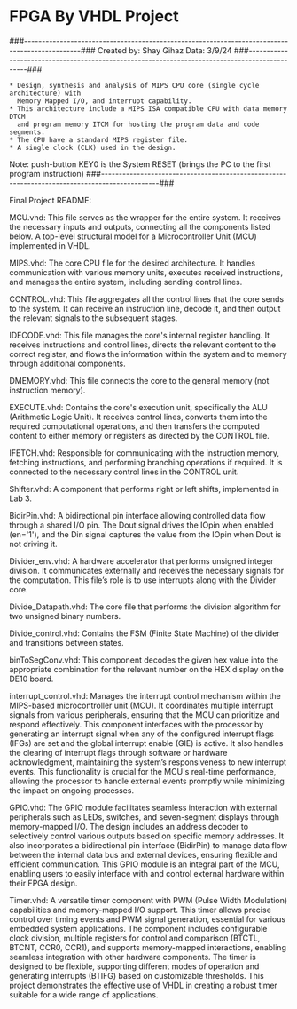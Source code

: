 # FPGA By VHDL Project
###----------------------------------------------------------------------------------------------###
Created by: Shay Gihaz
Data: 3/9/24
###----------------------------------------------------------------------------------------------###

	* Design, synthesis and analysis of MIPS CPU core (single cycle architecture) with
  	  Memory Mapped I/O, and interrupt capability.
	* This architecture include a MIPS ISA compatible CPU with data memory DTCM
	  and program memory ITCM for hosting the program data and code segments. 
	* The CPU have a standard MIPS register file.
	* A single clock (CLK) used in the design.

Note: push-button KEY0 is the System RESET (brings the PC to the first program instruction)
###----------------------------------------------------------------------------------------------###

Final Project README:

MCU.vhd:
This file serves as the wrapper for the entire system. It receives the necessary inputs and outputs, connecting all the components listed below.
A top-level structural model for a Microcontroller Unit (MCU) implemented in VHDL. 


MIPS.vhd:
The core CPU file for the desired architecture. It handles communication with various memory units, executes received instructions, and manages the entire system, including sending control lines.

CONTROL.vhd:
This file aggregates all the control lines that the core sends to the system. It can receive an instruction line, decode it, and then output the relevant signals to the subsequent stages.

IDECODE.vhd:
This file manages the core's internal register handling. It receives instructions and control lines, directs the relevant content to the correct register, and flows the information within the system and to memory through additional components.

DMEMORY.vhd:
This file connects the core to the general memory (not instruction memory).

EXECUTE.vhd:
Contains the core's execution unit, specifically the ALU (Arithmetic Logic Unit). It receives control lines, converts them into the required computational operations, and then transfers the computed content to either memory or registers as directed by the CONTROL file.

IFETCH.vhd:
Responsible for communicating with the instruction memory, fetching instructions, and performing branching operations if required. It is connected to the necessary control lines in the CONTROL unit.

Shifter.vhd:
A component that performs right or left shifts, implemented in Lab 3.

BidirPin.vhd:
A bidirectional pin interface allowing controlled data flow through a shared I/O pin. The Dout signal drives the IOpin when enabled (en='1'), and the Din signal captures the value from the IOpin when Dout is not driving it.

Divider_env.vhd:
A hardware accelerator that performs unsigned integer division. It communicates externally and receives the necessary signals for the computation. This file’s role is to use interrupts along with the Divider core.

Divide_Datapath.vhd:
The core file that performs the division algorithm for two unsigned binary numbers.

Divide_control.vhd:
Contains the FSM (Finite State Machine) of the divider and transitions between states.

binToSegConv.vhd:
This component decodes the given hex value into the appropriate combination for the relevant number on the HEX display on the DE10 board.

interrupt_control.vhd:
Manages the interrupt control mechanism within the MIPS-based microcontroller unit (MCU). It coordinates multiple interrupt signals from various peripherals, ensuring that the MCU can prioritize and respond effectively. This component interfaces with the processor by generating an interrupt signal when any of the configured interrupt flags (IFGs) are set and the global interrupt enable (GIE) is active. It also handles the clearing of interrupt flags through software or hardware acknowledgment, maintaining the system’s responsiveness to new interrupt events. This functionality is crucial for the MCU's real-time performance, allowing the processor to handle external events promptly while minimizing the impact on ongoing processes.

GPIO.vhd:
The GPIO module facilitates seamless interaction with external peripherals such as LEDs, switches, and seven-segment displays through memory-mapped I/O. The design includes an address decoder to selectively control various outputs based on specific memory addresses. It also incorporates a bidirectional pin interface (BidirPin) to manage data flow between the internal data bus and external devices, ensuring flexible and efficient communication. This GPIO module is an integral part of the MCU, enabling users to easily interface with and control external hardware within their FPGA design.

Timer.vhd:
A versatile timer component with PWM (Pulse Width Modulation) capabilities and memory-mapped I/O support. This timer allows precise control over timing events and PWM signal generation, essential for various embedded system applications. The component includes configurable clock division, multiple registers for control and comparison (BTCTL, BTCNT, CCR0, CCR1), and supports memory-mapped interactions, enabling seamless integration with other hardware components. The timer is designed to be flexible, supporting different modes of operation and generating interrupts (BTIFG) based on customizable thresholds. This project demonstrates the effective use of VHDL in creating a robust timer suitable for a wide range of applications.




